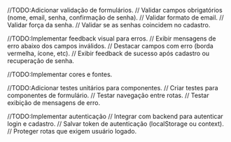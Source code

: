 //TODO:Adicionar validação de formulários.
// Validar campos obrigatórios (nome, email, senha, confirmação de senha).
// Validar formato de email.
// Validar força da senha.
// Validar se as senhas coincidem no cadastro.

//TODO:Implementar feedback visual para erros.
// Exibir mensagens de erro abaixo dos campos inválidos.
// Destacar campos com erro (borda vermelha, ícone, etc).
// Exibir feedback de sucesso após cadastro ou recuperação de senha.

//TODO:Implementar cores e fontes.

//TODO:Adicionar testes unitários para componentes.
// Criar testes para componentes de formulário.
// Testar navegação entre rotas.
// Testar exibição de mensagens de erro.

//TODO:Implementar autenticação
// Integrar com backend para autenticar login e cadastro.
// Salvar token de autenticação (localStorage ou context).
// Proteger rotas que exigem usuário logado.